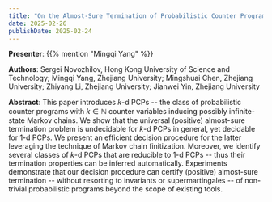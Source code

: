 ```yaml
---
title: "On the Almost-Sure Termination of Probabilistic Counter Programs"
date: 2025-02-26
publishDate: 2025-02-24
---
```



**Presenter**: {{% mention "Mingqi Yang" %}}

**Authors**: Sergei Novozhilov, Hong Kong University of Science and Technology; Mingqi Yang, Zhejiang University; Mingshuai Chen, Zhejiang University; Zhiyang Li, Zhejiang University; Jianwei Yin, Zhejiang University

**Abstract**: This paper introduces $k$-d PCPs -- the class of probabilistic counter programs with $k \in \mathbb{N}$ counter variables inducing possibly infinite-state Markov chains. We show that the universal (positive) almost-sure termination problem is undecidable for $k$-d PCPs in general, yet decidable for $1$-d PCPs. We present an efficient decision procedure for the latter leveraging the technique of Markov chain finitization. Moreover, we identify several classes of $k$-d PCPs that are reducible to $1$-d PCPs -- thus their termination properties can be inferred automatically. Experiments demonstrate that our decision procedure can certify (positive) almost-sure termination -- without resorting to invariants or supermartingales -- of non-trivial probabilistic programs beyond the scope of existing tools.

